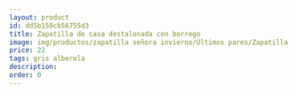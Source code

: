 ```yaml
---
layout: product
id: dd5b159cb56755d3
title: Zapatilla de casa destalonada con borrego
image: img/productos/zapatilla señora invierno/Últimos pares/Zapatilla de casa destalonada con borrego=22=gris alberola.webp
price: 22
tags: gris alberola
description: 
order: 0
---
```

